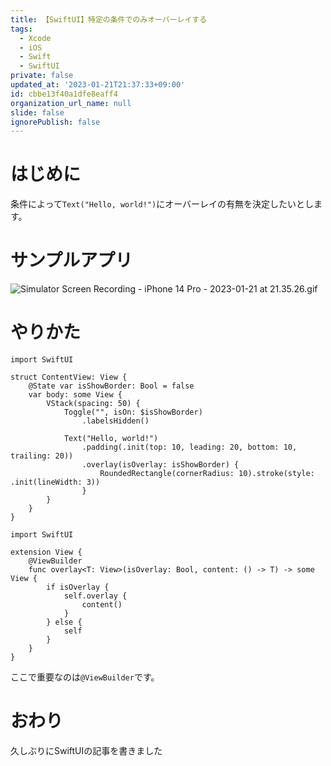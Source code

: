 ```yaml
---
title: 【SwiftUI】特定の条件でのみオーバーレイする
tags:
  - Xcode
  - iOS
  - Swift
  - SwiftUI
private: false
updated_at: '2023-01-21T21:37:33+09:00'
id: cbbe13f40a1dfe8eaff4
organization_url_name: null
slide: false
ignorePublish: false
---
```

# はじめに
条件によって`Text("Hello, world!")`にオーバーレイの有無を決定したいとします。

# サンプルアプリ
![Simulator Screen Recording - iPhone 14 Pro - 2023-01-21 at 21.35.26.gif](https://qiita-image-store.s3.ap-northeast-1.amazonaws.com/0/1745371/8039a8ff-ea86-d602-c248-ec9f0ac3dc15.gif)


# やりかた
```swift:ContentView
import SwiftUI

struct ContentView: View {
    @State var isShowBorder: Bool = false
    var body: some View {
        VStack(spacing: 50) {
            Toggle("", isOn: $isShowBorder)
                .labelsHidden()

            Text("Hello, world!")
                .padding(.init(top: 10, leading: 20, bottom: 10, trailing: 20))
                .overlay(isOverlay: isShowBorder) {
                    RoundedRectangle(cornerRadius: 10).stroke(style: .init(lineWidth: 3))
                }
        }
    }
}
```
```swift:View+
import SwiftUI

extension View {
    @ViewBuilder
    func overlay<T: View>(isOverlay: Bool, content: () -> T) -> some View {
        if isOverlay {
            self.overlay {
                content()
            }
        } else {
            self
        }
    }
}
```

ここで重要なのは`@ViewBuilder`です。

# おわり
久しぶりにSwiftUIの記事を書きました
